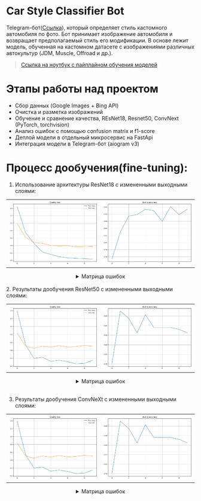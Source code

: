 # Car Style Classifier Bot
Telegram-бот(<a href="https://t.me/TuningCarClassifierBot">Ссылка</a>), который определяет стиль кастомного автомобиля по фото. Бот принимает изображение автомобиля и возвращает предполагаемый стиль его модификации. В основе лежит модель, обученная на кастомном датасете с изображениями различных автокультур (JDM, Muscle, Offroad и др.).
> <a href="https://github.com/alekchetv/Image-Bot-Classificator/blob/main/notebook.ipynb">Ссылка на ноутбук с пайплайном обучения моделей</a>
# Этапы работы над проектом
- Сбор данных (Google Images + Bing API)
- Очистка и разметка изображений
- Обучение и сравнение качества, REsNet18, Resnet50, ConvNext (PyTorch, torchvision)
- Анализ ошибок с помощью confusion matrix и f1-score
- Деплой модели в отдельный микросервис на FastApi
- Интеграция модели в Telegram-бот (aiogram v3)

# Процесс дообучения(fine-tuning): 
1. Использование архитектуры ResNet18 с измененными выходными слоями:
<table>
  <tr>
    <td><img src="img/resnet18_loss.png" alt="Loss"></td>
    <td><img src="img/resnet18_accuracy.png" alt="Test accuracy"></td>
  </tr>
</table>
<div align="center">
<details>
  <summary>Матрица ошибок</summary>
  <img src="img/resnet18_cm_0.89.png" alt="HOG" width="400" />
  <br>
  <em>Матрица ошибок Resnet18 c f1-score = 0.89</em>
</details>

</div>
<br>
2. Результаты дообучения ResNet50 с измененными выходными слоями:
<table>
  <tr>
    <td><img src="img/resnet50_loss.png" alt="Loss"></td>
    <td><img src="img/resnet50_accuracy.png" alt="Test accuracy"></td>
  </tr>
</table>
<div align="center">
<details>
  <summary>Матрица ошибок</summary>
  <img src="img/resnet50_cm_0.84.png" alt="HOG" width="400" />
  <br>
  <em>Матрица ошибок Resnet18 c f1-score = 0.89</em>
</details>

</div>
<br>

3. Результаты дообучения ConvNeXt с измененными выходными слоями:
<table>
  <tr>
    <td><img src="img/resnet50_loss.png" alt="Loss"></td>
    <td><img src="img/resnet50_accuracy.png" alt="Test accuracy"></td>
  </tr>
</table>
<div align="center">
  <details>
  <summary>Матрица ошибок</summary>
  <img src="img/resnet50_cm_0.84.png" alt="HOG" width="400" />
  <br>
  <em>Матрица ошибок Resnet18 c f1-score = 0.89</em>
</details>

</div>
<br>